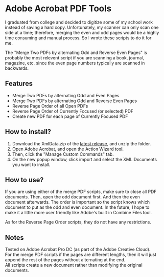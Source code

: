# Adobe Acrobat PDF Tools
I graduated from college and decided to digitize some of my school work instead of saving a hard copy. Unfortunately, my scanner can only scan one side at a time; therefore, merging the even and odd pages would be a highly time consuming and manual process. So I wrote these scripts to do it for me. 

The "Merge Two PDFs by alternating Odd and Reverse Even Pages" is probably the most relevent script if you are scanning a book, journal, magazine, etc. since the even page numbers typically are scanned in backwards.

## Features
* Merge Two PDFs by alternating Odd and Even Pages
* Merge Two PDFs by alternating Odd and Reverse Even Pages
* Reverse Page Order of all Open PDFs
* Reverse Page Order of Currently Focused (or selected) PDF
* Create new PDF for each page of Currently Focused PDF

## How to install?
1. Download the XmlData.zip of the [latest release](https://github.com/nyoungstudios/Adobe-Acrobat-PDF-Tools/releases), and unzip the folder.
2. Open Adobe Acrobat, and open the Action Wizard tool.
3. Then, click the "Manage Custom Commands" tab.
4. On the new popup window, click import and select the XML Documents you want to install.

## How to use?
If you are using either of the merge PDF scripts, make sure to close all PDF documents. Then, open the odd document first. And then the even document afterwards. The order is important so the script knows which document to put as the odd and even document. In the future, I hope to make it a little more user friendly like Adobe's built in Combine Files tool.

As for the Reverse Page Order scripts, they do not have any restrictions.

## Notes
Tested on Adobe Acrobat Pro DC (as part of the Adobe Creative Cloud).\
For the merge PDF scripts if the pages are different lengths, then it will just append the rest of the pages without alternating at the end.\
All scripts create a new document rather than modifying the original documents.
